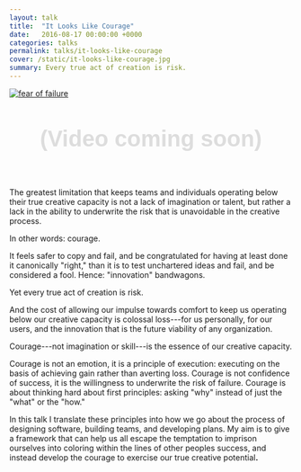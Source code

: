 ```yaml
---
layout: talk
title:  "It Looks Like Courage"
date:   2016-08-17 00:00:00 +0000
categories: talks
permalink: talks/it-looks-like-courage
cover: /static/it-looks-like-courage.jpg
summary: Every true act of creation is risk.
---
```


<div class="image">
  <a href="https://twitter.com/jddionisio/status/766317516796915712" target="_blank">
    <img src="https://pbs.twimg.com/media/CqKBtrtWIAA-643.jpg" alt="fear of failure" />
  </a>
</div>

<div style="text-align: center; font-family: sans-serif; font-weight: 900; font-size: 40px; color: #ddd; padding: 50px;">(Video coming soon)</div>

The greatest limitation that keeps teams and individuals operating below their
true creative capacity is not a lack of imagination or talent, but rather a lack
in the ability to underwrite the risk that is unavoidable in the creative
process.

In other words: courage.

It feels safer to copy and fail, and be congratulated for having at least done
it canonically "right," than it is to test unchartered ideas and fail, and be
considered a fool. Hence: "innovation" bandwagons.

Yet every true act of creation is risk.

And the cost of allowing our impulse
towards comfort to keep us operating below our creative capacity is colossal
loss---for us personally, for our users, and the innovation that is the future
viability of any organization.

Courage---not imagination or skill---is the essence of our
creative capacity.

Courage is not an emotion, it is a principle of execution: executing on the
basis of achieving gain rather than averting loss. Courage is not confidence of
success, it is the willingness to underwrite the risk of failure. Courage is
about thinking hard about first principles: asking "why" instead of just the
"what" or the "how."

In this talk I translate these principles into how we go about the process of
designing software, building teams, and developing plans. My aim is to give a
framework that can help us all escape the temptation to imprison ourselves into
coloring within the lines of other peoples success, and instead develop the
courage to exercise our true creative potential<b>.</b>
